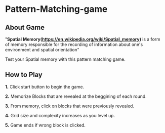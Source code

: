 # Pattern-Matching-game
## About Game

"**Spatial Memory(https://en.wikipedia.org/wiki/Spatial_memory)** is a form of memory responsible for the recording of information about one's environment and spatial orientation"

Test your Spatial memory with this pattern matching game.

## How to Play
**1.** Click start button to begin the game.

**2.** Memorize Blocks that are revealed at the beggining of each round.

**3.** From memory, click on blocks that were previously revealed.

**4.** Grid size and complexity increases as you level up.

**5.** Game ends if wrong block is clicked.
